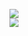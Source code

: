 [![](https://img.shields.io/badge/Made%20With-Github%20Spray-lightgrey.svg?style=for-the-badge&logo=github)](https://github.com/Annihil/github-spray#30358)  
[![](https://i.imgur.com/2DrTn0Z.gif)](https://github.com/Annihil/github-spray)